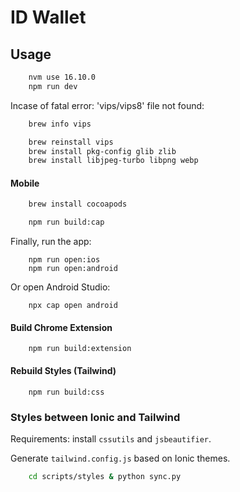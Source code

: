 # ID Wallet

## Usage
```bash
    nvm use 16.10.0
    npm run dev
```

Incase of fatal error: 'vips/vips8' file not found:

```bash
    brew info vips
```

```bash
    brew reinstall vips
    brew install pkg-config glib zlib
    brew install libjpeg-turbo libpng webp
```
#### Mobile
```bash
    brew install cocoapods
```

```bash
    npm run build:cap
```

Finally, run the app:

```
    npm run open:ios
    npm run open:android
```

Or open Android Studio:

```
    npx cap open android
```

#### Build Chrome Extension

```
    npm run build:extension
```

#### Rebuild Styles (Tailwind)

```
    npm run build:css
```

### Styles between Ionic and Tailwind
Requirements: install `cssutils` and `jsbeautifier`.

Generate `tailwind.config.js` based on Ionic themes.
```bash
    cd scripts/styles & python sync.py
```
